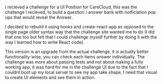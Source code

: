 I recieved a challenge for a UI Position for CareCloud, this was the challenge I recieved, to build a question / answer bank with notficiation pop ups that would reveal the Answer.

I decided to rebuild it using hooks and create-react-app as opposed to the single page older syntax way that the challenge site wanted me to do (I did that one too but felt that I could challenge myself further by doing it with the way I learned how to write React code).

This version is an upgrade from the actual challenge, it is actually better functionality-wise, you can check each items answer individually. The challenge was more about passing tests and not about making a fully working app, it was hard for me in the challenge UI due to the fact that I couldnt boot up my local server to see my app take shape, I need that visual to create UI elements and see them in action.
